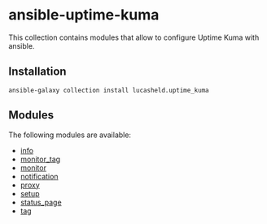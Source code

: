 # ansible-uptime-kuma

This collection contains modules that allow to configure Uptime Kuma with ansible.

## Installation

```
ansible-galaxy collection install lucasheld.uptime_kuma
```

## Modules

The following modules are available:

- [info](https://github.com/lucasheld/ansible-uptime-kuma/wiki/info)
- [monitor_tag](https://github.com/lucasheld/ansible-uptime-kuma/wiki/info)
- [monitor](https://github.com/lucasheld/ansible-uptime-kuma/wiki/info)
- [notification](https://github.com/lucasheld/ansible-uptime-kuma/wiki/info)
- [proxy](https://github.com/lucasheld/ansible-uptime-kuma/wiki/info)
- [setup](https://github.com/lucasheld/ansible-uptime-kuma/wiki/info)
- [status_page](https://github.com/lucasheld/ansible-uptime-kuma/wiki/info)
- [tag](https://github.com/lucasheld/ansible-uptime-kuma/wiki/info)
